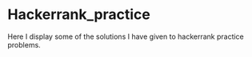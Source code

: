 # Hackerrank_practice
Here I display some of the solutions I have given to hackerrank practice problems.
